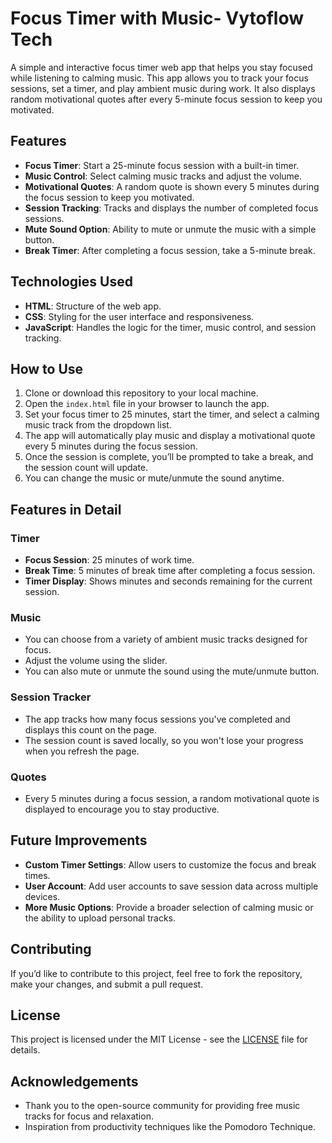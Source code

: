 # Focus Timer with Music- Vytoflow Tech 

A simple and interactive focus timer web app that helps you stay focused while listening to calming music. This app allows you to track your focus sessions, set a timer, and play ambient music during work. It also displays random motivational quotes after every 5-minute focus session to keep you motivated.

## Features
- **Focus Timer**: Start a 25-minute focus session with a built-in timer.
- **Music Control**: Select calming music tracks and adjust the volume.
- **Motivational Quotes**: A random quote is shown every 5 minutes during the focus session to keep you motivated.
- **Session Tracking**: Tracks and displays the number of completed focus sessions.
- **Mute Sound Option**: Ability to mute or unmute the music with a simple button.
- **Break Timer**: After completing a focus session, take a 5-minute break.

## Technologies Used
- **HTML**: Structure of the web app.
- **CSS**: Styling for the user interface and responsiveness.
- **JavaScript**: Handles the logic for the timer, music control, and session tracking.

## How to Use
1. Clone or download this repository to your local machine.
2. Open the `index.html` file in your browser to launch the app.
3. Set your focus timer to 25 minutes, start the timer, and select a calming music track from the dropdown list.
4. The app will automatically play music and display a motivational quote every 5 minutes during the focus session.
5. Once the session is complete, you’ll be prompted to take a break, and the session count will update.
6. You can change the music or mute/unmute the sound anytime.

## Features in Detail

### Timer
- **Focus Session**: 25 minutes of work time.
- **Break Time**: 5 minutes of break time after completing a focus session.
- **Timer Display**: Shows minutes and seconds remaining for the current session.

### Music
- You can choose from a variety of ambient music tracks designed for focus.
- Adjust the volume using the slider.
- You can also mute or unmute the sound using the mute/unmute button.

### Session Tracker
- The app tracks how many focus sessions you've completed and displays this count on the page.
- The session count is saved locally, so you won't lose your progress when you refresh the page.

### Quotes
- Every 5 minutes during a focus session, a random motivational quote is displayed to encourage you to stay productive.

## Future Improvements
- **Custom Timer Settings**: Allow users to customize the focus and break times.
- **User Account**: Add user accounts to save session data across multiple devices.
- **More Music Options**: Provide a broader selection of calming music or the ability to upload personal tracks.

## Contributing
If you’d like to contribute to this project, feel free to fork the repository, make your changes, and submit a pull request.

## License
This project is licensed under the MIT License - see the [LICENSE](LICENSE) file for details.

## Acknowledgements
- Thank you to the open-source community for providing free music tracks for focus and relaxation.
- Inspiration from productivity techniques like the Pomodoro Technique.
